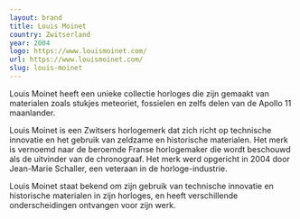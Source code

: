 ```yaml
---
layout: brand
title: Louis Moinet
country: Zwitserland
year: 2004
logo: https://www.louismoinet.com/
url: https://www.louismoinet.com/
slug: louis-moinet
---
```

Louis Moinet heeft een unieke collectie horloges die zijn gemaakt van materialen zoals stukjes meteoriet, fossielen en zelfs delen van de Apollo 11 maanlander.

Louis Moinet is een Zwitsers horlogemerk dat zich richt op technische innovatie en het gebruik van zeldzame en historische materialen. Het merk is vernoemd naar de beroemde Franse horlogemaker die wordt beschouwd als de uitvinder van de chronograaf. Het merk werd opgericht in 2004 door Jean-Marie Schaller, een veteraan in de horloge-industrie.

Louis Moinet staat bekend om zijn gebruik van technische innovatie en historische materialen in zijn horloges, en heeft verschillende onderscheidingen ontvangen voor zijn werk.

